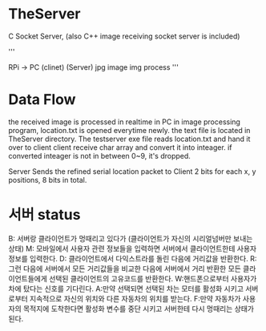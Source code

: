 # TheServer
C Socket Server, (also C++ image receiving socket server is included)

'''

   RPi     ->     PC
(clinet)       (Server)
jpg image    img process
'''

# Data Flow
the received image is processed in realtime in PC
in image processing program, location.txt is opened everytime newly.
the text file is located in TheServer directory.
The testserver exe file reads location.txt and hand it over to client
client receive char array and convert it into inteager.
if converted inteager is not in between 0~9, it's dropped.

Server Sends the refined serial location packet to Client 
2 bits for each x, y positions, 8 bits in total.



# 서버 status
B: 서버랑 클라이언트가 멍때리고 있다가 (클라이언트가 자신의 시리얼넘버만 보내는 상태)
M: 모바일에서 사용자 관련 정보들을 입력하면 서버에서 클라이언트한테 사용자 정보를 입력한다.
D: 클라이언트에서 다익스트라를 돌린 다음에 거리값을 반환한다. 
R:그런 다음에 서버에서 모든 거리값들을 비교한 다음에 서버에서 거리 반환한 모든 클라이언트들에게 선택된 클라이언트의 고유코드를 반환한다.
W:핸드폰으로부터 사용자가 차에 탔다는 신호를 기다린다.
A:만약 선택되면 선택된 차는 모터를 활성화 시키고 서버로부터 지속적으로 자신의 위치와 다른 자동차의 위치를 받는다. 
F:만약 자동차가 사용자의 목적지에 도착한다면 활성화 변수를 중단 시키고 서버한테 다시 멍때리는 상태가 된다. 
